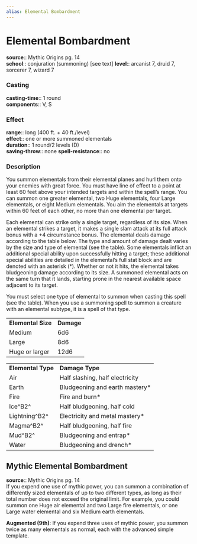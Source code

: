 ```yaml
---
alias: Elemental Bombardment
---
```


# Elemental Bombardment 

**source**:: Mythic Origins pg. 14  
**school**:: conjuration (summoning) \[see text\]
**level**:: arcanist 7, druid 7, sorcerer 7, wizard 7

### Casting 

**casting-time**:: 1 round  
**components**:: V, S

### Effect 

**range**:: long (400 ft. + 40 ft./level)  
**effect**:: one or more summoned elementals  
**duration**:: 1 round/2 levels (D)  
**saving-throw**:: none
**spell-resistance**:: no

### Description 

You summon elementals from their elemental planes and hurl them onto your enemies with great force. You must have line of effect to a point at least 60 feet above your intended targets and within the spell’s range. You can summon one greater elemental, two Huge elementals, four Large elementals, or eight Medium elementals. You aim the elementals at targets within 60 feet of each other, no more than one elemental per target.  
  
Each elemental can strike only a single target, regardless of its size. When an elemental strikes a target, it makes a single slam attack at its full attack bonus with a +4 circumstance bonus. The elemental deals damage according to the table below. The type and amount of damage dealt varies by the size and type of elemental (see the table). Some elementals inflict an additional special ability upon successfully hitting a target; these additional special abilities are detailed in the elemental’s full stat block and are denoted with an asterisk (\*). Whether or not it hits, the elemental takes bludgeoning damage according to its size. A summoned elemental acts on the same turn that it lands, starting prone in the nearest available space adjacent to its target.  
  
You must select one type of elemental to summon when casting this spell (see the table). When you use a summoning spell to summon a creature with an elemental subtype, it is a spell of that type.  
  

|                    |            |
|--------------------|------------|
| **Elemental Size** | **Damage** |
| Medium             | 6d6        |
| Large              | 8d6        |
| Huge or larger     | 12d6       |

  
  

|                    |                                 |
|--------------------|---------------------------------|
| **Elemental Type** | **Damage Type**                 |
| Air                | Half slashing, half electricity |
| Earth              | Bludgeoning and earth mastery\* |
| Fire               | Fire and burn\*                 |
| Ice^B2^            | Half bludgeoning, half cold     |
| Lightning^B2^      | Electricity and metal mastery\* |
| Magma^B2^          | Half bludgeoning, half fire     |
| Mud^B2^            | Bludgeoning and entrap\*        |
| Water              | Bludgeoning and drench\*        |

## Mythic Elemental Bombardment 

**source**:: Mythic Origins pg. 14  
If you expend one use of mythic power, you can summon a combination of differently sized elementals of up to two different types, as long as their total number does not exceed the original limit. For example, you could summon one Huge air elemental and two Large fire elementals, or one Large water elemental and six Medium earth elementals.  
  
**Augmented (9th)**: If you expend three uses of mythic power, you summon twice as many elementals as normal, each with the advanced simple template.
